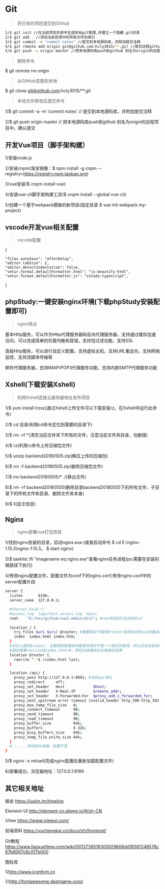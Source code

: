 # Git
> 将已有的项目提交到Github
``` bash
1/$ git init //在当前项目目录中生成本地git管理,并建立一个隐藏.git目录
2/$ git add . //添加当前目录中的所有文件到索引
3/$ git commit -m "commit notes" //提交到本地源码库，并附加提交注释
4/$ git remote add origin git@github.com:hcly3015/**.git //提交远程github(**.git对应新建Github项目的Repository)
5/$ git push -u origin master //把本地源码库push到github 别名为origin的远程项目中，确认提交
```

> 删除命令

$ git remote rm origin


> 从GitHub克隆到本地

$ git clone git@github.com:hcly3015/**.git


> 本地文件修改后提交命令

1/$ git commit -a -m 'commit notes' // 提交到本地源码库，并附加提交注释

2/$ git push origin master // 把本地源码库push到github 别名为origin的远程项目中，确认提交



## 开发Vue项目（脚手架构建）
1/安装node.js

2/安装cnpm(淘宝镜像：$ npm install -g cnpm --registry=https://registry.npm.taobao.org)

3/vue安装($ cnpm install vue)

4/安装vue-cli脚手架构建工具($ cnpm install --global vue-cli)

5/创建一个基于webpack模板的新项目(指定目录 $ vue init webpack my-project)



## vscode开发vue相关配置
> vscode配置

{

    "files.autoSave": "afterDelay",
    "editor.tabSize": 2,
    "editor.detectIndentation": false,
    "vetur.format.defaultFormatter.html": "js-beautify-html",
    "vetur.format.defaultFormatter.js": "vscode-typescript",
}



## phpStudy:一键安装nginx环境(下载phpStudy安装配置即可)
> nginx特点

基本Http服务，可以作为Http代理服务器和反向代理服务器，支持通过缓存加速访问，可以完成简单的负载均衡和容错，支持包过滤功能，支持SSL

高级Http服务，可以进行自定义配置，支持虚拟主机，支持URL重定向，支持网络监控，支持流媒体传输等

邮件代理服务器，支持IMAP/POP3代理服务功能，支持内部SMTP代理服务功能


## Xshell(下载安装Xshell)
> 利用Xshell连接云服务器地址发布项目

1/$ yum install lrzsz(通过Xshell上传文件可以下载安装rz。在Xshell中运行此命令)

2/$ cd 目录(利用cd命令定位到需要的目录下)

3/$ rm -rf *(清空当前文件夹下所有的文件，注意当前文件夹目录，勿删错)

4/$ rz(利用rz命令上传压缩包文件)

5/$ unzip backend20180505.zip(解压上传的压缩包)

6/$ rm -f backend20180505.zip(删除压缩包文件)

7/$ mv backend20180505/* ./(移出文件)

8/$ rm -rf backend20180505(删除目录backend20180505下的所有文件、子目录下的所有文件和目录、删除文件夹本身)

9/$ ll(显示信息)

## Nginx
> nginx部署vue打包项目

1/找到nginx安装的目录，启动nginx.exe
(或者启动命令 $ cd E:\nginx-1.15.3\nginx-1.15.3。 $ start nginx)

3/$ tasklist /fi "imagename eq nginx.exe"查看nginx任务进程(ps:需要在安装的根路径下执行)

4/修改nginx配置文件，配置文件为conf下的nginx.conf,修改nginx.conf中的server配置片段

``` bash
server {
  listen       8190;
  server_name  127.0.0.1;

  #charset koi8-r;
  #access_log  logs/host.access.log  main;
  root    "E:/hxx/github/vue2-admin/dist"; #vue项目的打包后的dist
  
  location / {
    try_files $uri $uri/ @router; #需要指向下面的@router否则会出现vue的路由在nginx中刷新出现404
    index  index.html index.htm;
  }
  #对应上面的@router，主要原因是路由的路径资源并不是一个真实的路径，所以无法找到具体的文件
  #因此需要rewrite到index.html中，然后交给路由在处理请求资源
  location @router {
    rewrite ^.*$ /index.html last;
  }

  location /api/ {
    proxy_pass http://127.0.0.1:8091; #对应api地址
    proxy_redirect     off;
    proxy_set_header   Host             $host;
    proxy_set_header   X-Real-IP        $remote_addr;
    proxy_set_header   X-Forwarded-For  $proxy_add_x_forwarded_for;
    proxy_next_upstream error timeout invalid_header http_500 http_502 http_503 http_504;
    proxy_max_temp_file_size   0;
    proxy_connect_timeout      90;
    proxy_send_timeout         90;
    proxy_read_timeout         90;
    proxy_buffer_size          64k;
    proxy_buffers              4 32k;
    proxy_busy_buffers_size    64k;
    proxy_temp_file_write_size 64k;
  }
  #.......其他部分省略，配置不变
}
```

5/$ nginx -s reload(完成nginx配置后重新加载配置文件)

6/部署成功，浏览器地址：127.0.0.1:8190



## 其它相关地址
掘金
https://juejin.im/timeline

Element-UI
http://element-cn.eleme.io/#/zh-CN

iView
https://www.iviewui.com/

前端资料 
https://yuchengkai.cn/docs/zh/frontend/

Git教程
https://www.liaoxuefeng.com/wiki/0013739516305929606dd18361248578c67b8067c8c017b000

图标库

1/http://www.iconfont.cn

2/http://fontawesome.dashgame.com/

